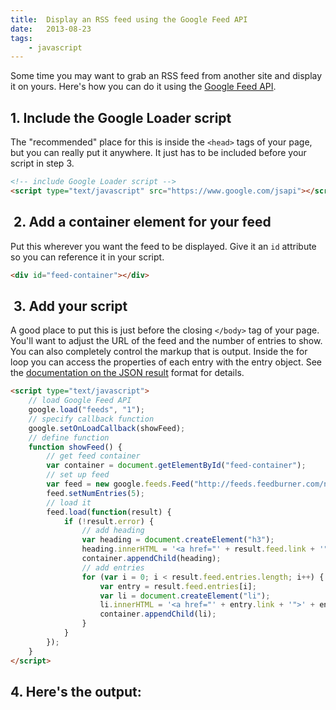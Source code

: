 ```yaml
---
title:  Display an RSS feed using the Google Feed API
date:   2013-08-23
tags:
    - javascript
---
```


Some time you may want to grab an RSS feed from another site and display it on yours. Here's how you can do it using the <a href="https://developers.google.com/feed/" target="_blank">Google Feed API</a>.

## 1. Include the Google Loader script

The "recommended" place for this is inside the `<head>` tags of your page, but you can really put it anywhere. It just has to be included before your script in step 3.

```html
<!-- include Google Loader script -->
<script type="text/javascript" src="https://www.google.com/jsapi"></script>
```

##  2. Add a container element for your feed

Put this wherever you want the feed to be displayed. Give it an `id` attribute so you can reference it in your script.

```html
<div id="feed-container"></div>
```

##  3. Add your script

A good place to put this is just before the closing `</body>` tag of your page. You'll want to adjust the URL of the feed and the number of entries to show. You can also completely control the markup that is output. Inside the for loop you can access the properties of each entry with the entry object. See the <a href="https://developers.google.com/feed/v1/devguide#resultJson" target="_blank">documentation on the JSON result</a> format for details.

```html
<script type="text/javascript">
    // load Google Feed API
    google.load("feeds", "1");
    // specify callback function
    google.setOnLoadCallback(showFeed);
    // define function
    function showFeed() {
        // get feed container
        var container = document.getElementById("feed-container");
        // set up feed
        var feed = new google.feeds.Feed("http://feeds.feedburner.com/nettuts");
        feed.setNumEntries(5);
        // load it
        feed.load(function(result) {
            if (!result.error) {
                // add heading
                var heading = document.createElement("h3");
                heading.innerHTML = '<a href="' + result.feed.link + '">' + result.feed.title + '</a>';
                container.appendChild(heading);
                // add entries
                for (var i = 0; i < result.feed.entries.length; i++) {
                    var entry = result.feed.entries[i];
                    var li = document.createElement("li");
                    li.innerHTML = '<a href="' + entry.link + '">' + entry.title + '</a>';
                    container.appendChild(li);
                }
            }
        });
    }
</script>
```

## 4. Here's the output:
